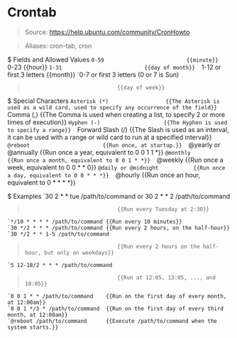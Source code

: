 # Crontab

> Source: https://help.ubuntu.com/community/CronHowto

> Aliases: cron-tab, cron

$ Fields and Allowed Values
    `0-59                          {{minute}} 
    `0-23                          {{hour}} 
    `1-31                          {{day of month}} 
    `1-12 or first 3 letters       {{month}} 
    `0-7 or first 3 letters (0 or 7 is Sun)
>                                  {{day of week}} 

$ Special Characters
    `Asterisk (*)                  {{The Asterisk is used as a wild card, used to specify any occurrence of the field}} 
    `Comma (,)                     {{The Comma is used when creating a list, to specify 2 or more times of execution}} 
    `Hyphen (-)                    {{The Hyphen is used to specify a range}} 
    `Forward Slash (/)             {{The Slash is used as an interval, it can be used with a range or wild card to run at a specified interval}} 
    `@reboot                       {{Run once, at startup.}} 
    `@yearly or @annually          {{Run once a year, equivalent to 0 0 1 1 *}} 
    `@monthly                      {{Run once a month, equivalent to 0 0 1 * *}} 
    `@weekly                       {{Run once a week, equivalent to 0 0 * * 0}} 
    `@daily or @midnight           {{Run once a day, equivalent to 0 0 * * *}} 
    `@hourly                       {{Run once an hour, equivalent to 0 * * * *}} 

$ Examples
    `30 2 * * tue /path/to/command or 30 2 * * 2 /path/to/command
>                                  {{Run every Tuesday at 2:30}} 
    `*/10 * * * * /path/to/command {{Run every 10 minutes}} 
    `30 */2 * * * /path/to/command {{Run every 2 hours, on the half-hour}} 
    `30 */2 * * 1-5 /path/to/command
>                                  {{Run every 2 hours on the half-hour, but only on weekdays}} 
    `5 12-18/2 * * * /path/to/command
>                                  {{Run at 12:05, 13:05, ..., and 18:05}} 
    `0 0 1 * * /path/to/command    {{Run on the first day of every month, at 12:00am}} 
    `0 0 1 */3 * /path/to/command  {{Run on the first day of every third month, at 12:00am}} 
    `@reboot /path/to/command      {{Execute /path/to/command when the system starts.}} 

